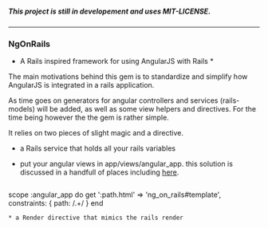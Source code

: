 ##### *This project is still in developement and uses MIT-LICENSE.*

-----------------------------------------------------------

### NgOnRails

* A Rails inspired framework for using AngularJS with Rails *

The main motivations behind this gem is to standardize and simplify how AngularJS is integrated in a rails  application.

As time goes on generators for angular controllers and services (rails-models) will be added, as well as some view helpers and directives.  For the time being however the the gem is rather simple.

It relies on two pieces of slight magic and a directive.

* a Rails service that holds all your rails variables

* put your angular views in app/views/angular_app.  this solution is discussed in a handfull of places including [here](http://stackoverflow.com/questions/12116476/rails-static-html-template-files-in-the-asset-pipeline-and-caching-in-developmen).

> ```
scope :angular_app do
  get ':path.html' => 'ng_on_rails#template', constraints: { path: /.+/ }
end 
```
* a Render directive that mimics the rails render




